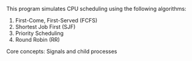 This program simulates CPU scheduling using the following algorithms:
1. First-Come, First-Served (FCFS)
2. Shortest Job First (SJF)
3. Priority Scheduling
4. Round Robin (RR)


Core concepts: Signals and child processes
